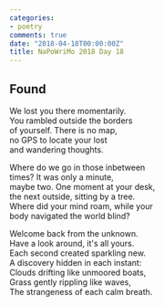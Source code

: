```yaml
---
categories:
- poetry
comments: true
date: "2018-04-18T00:00:00Z"
title: NaPoWriMo 2018 Day 18
---
```

  
## Found  

We lost you there momentarily.  
You rambled outside the borders  
of yourself. There is no map,  
no GPS to locate your lost  
and wandering thoughts.  

Where do we go in those inbetween  
times? It was only a minute,  
maybe two. One moment at your desk,  
the next outside, sitting by a tree.  
Where did your mind roam, while your  
body navigated the world blind?  

Welcome back from the unknown.  
Have a look around, it's all yours.  
Each second created sparkling new.  
A discovery hidden in each instant:  
Clouds drifting like unmoored boats,  
Grass gently rippling like waves,  
The strangeness of each calm breath.  
